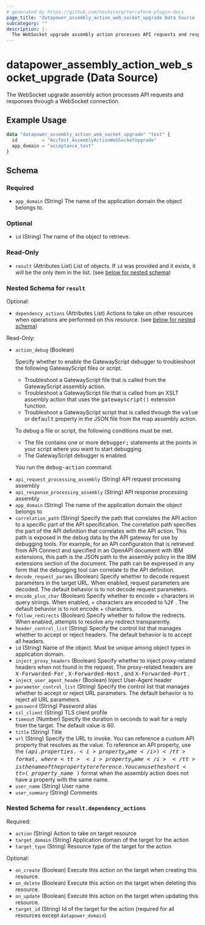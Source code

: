 ```yaml
---
# generated by https://github.com/hashicorp/terraform-plugin-docs
page_title: "datapower_assembly_action_web_socket_upgrade Data Source - terraform-provider-datapower"
subcategory: ""
description: |-
  The WebSocket upgrade assembly action processes API requests and responses through a WebSocket connection.
---
```


# datapower_assembly_action_web_socket_upgrade (Data Source)

The WebSocket upgrade assembly action processes API requests and responses through a WebSocket connection.

## Example Usage

```terraform
data "datapower_assembly_action_web_socket_upgrade" "test" {
  id         = "AccTest_AssemblyActionWebSocketUpgrade"
  app_domain = "acceptance_test"
}
```

<!-- schema generated by tfplugindocs -->
## Schema

### Required

- `app_domain` (String) The name of the application domain the object belongs to.

### Optional

- `id` (String) The name of the object to retrieve.

### Read-Only

- `result` (Attributes List) List of objects. If `id` was provided and it exists, it will be the only item in the list. (see [below for nested schema](#nestedatt--result))

<a id="nestedatt--result"></a>
### Nested Schema for `result`

Optional:

- `dependency_actions` (Attributes List) Actions to take on other resources when operations are performed on this resource. (see [below for nested schema](#nestedatt--result--dependency_actions))

Read-Only:

- `action_debug` (Boolean) <p>Specify whether to enable the GatewayScript debugger to troubleshoot the following GatewayScript files or script.</p><ul><li>Troubleshoot a GatewayScript file that is called from the GatewayScript assembly action.</li><li>Troubleshoot a GatewayScript file that is called from an XSLT assembly action that uses the <tt>gatewayscript()</tt> extension function.</li><li>Troubleshoot a GatewayScript script that is called through the <tt>value</tt> or <tt>default</tt> property in the JSON file from the map assembly action.</li></ul><p>To debug a file or script, the following conditions must be met.</p><ul><li>The file contains one or more <tt>debugger;</tt> statements at the points in your script where you want to start debugging.</li><li>The GatewayScript debugger is enabled.</li></ul><p>You run the <tt>debug-action</tt> command.</p>
- `api_request_processing_assembly` (String) API request processing assembly
- `api_response_processing_assembly` (String) API response processing assembly
- `app_domain` (String) The name of the application domain the object belongs to
- `correlation_path` (String) Specify the path that correlates the API action to a specific part of the API specification. The correlation path specifies the part of the API definition that correlates with the API action. This path is exposed in the debug data by the API gateway for use by debugging tools. For example, for an API configuration that is retrieved from API Connect and specified in an OpenAPI document with IBM extensions, this path is the JSON path to the assembly policy in the IBM extensions section of the document. The path can be expressed in any form that the debugging tool can correlate to the API definition.
- `decode_request_params` (Boolean) Specify whether to decode request parameters in the target URL. When enabled, request parameters are decoded. The default behavior is to not decode request parameters.
- `encode_plus_char` (Boolean) Specify whether to encode + characters in query strings. When enabled, + characters are encoded to <tt>%2F</tt> . The default behavior is to not encode + characters.
- `follow_redirects` (Boolean) Specify whether to follow the redirects. When enabled, attempts to resolve any redirect transparently.
- `header_control_list` (String) Specify the control list that manages whether to accept or reject headers. The default behavior is to accept all headers.
- `id` (String) Name of the object. Must be unique among object types in application domain.
- `inject_proxy_headers` (Boolean) Specify whether to inject proxy-related headers when not found in the request. The proxy-related headers are <tt>X-Forwarded-For</tt> , <tt>X-Forwarded-Host</tt> , and <tt>X-Forwarded-Port</tt> .
- `inject_user_agent_header` (Boolean) Inject User-Agent header
- `parameter_control_list` (String) Specify the control list that manages whether to accept or reject URL parameters. The default behavior is to reject all URL parameters.
- `password` (String) Password alias
- `ssl_client` (String) TLS client profile
- `timeout` (Number) Specify the duration in seconds to wait for a reply from the target. The default value is 60.
- `title` (String) Title
- `url` (String) Specify the URL to invoke. You can reference a custom API property that resolves as the value. To reference an API property, use the <tt>$(api.properties. <i>property_name</i> )</tt> format, where <tt><i>property_name</i></tt> is the name of the property to reference. You can use the short <tt>$( <i>property_name</i> )</tt> format when the assembly action does not have a property with the same name.
- `user_name` (String) User name
- `user_summary` (String) Comments

<a id="nestedatt--result--dependency_actions"></a>
### Nested Schema for `result.dependency_actions`

Required:

- `action` (String) Action to take on target resource
- `target_domain` (String) Application domain of the target for the action
- `target_type` (String) Resource type of the target for the action

Optional:

- `on_create` (Boolean) Execute this action on the target when creating this resource.
- `on_delete` (Boolean) Execute this action on the target when deleting this resource.
- `on_update` (Boolean) Execute this action on the target when updating this resource.
- `target_id` (String) Id of the target for the action (required for all resources except `datapower_domain`)
